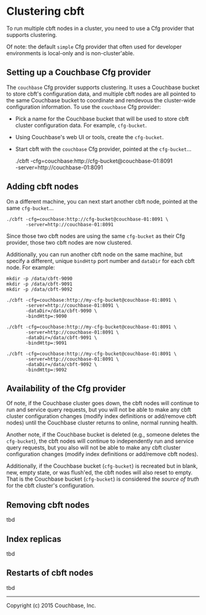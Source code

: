 # Clustering cbft

To run multiple cbft nodes in a cluster, you need to use a Cfg
provider that supports clustering.

Of note: the default ```simple``` Cfg provider that often used for
developer environments is local-only and is non-cluster'able.

## Setting up a Couchbase Cfg provider

The ```couchbase``` Cfg provider supports clustering.  It uses a
Couchbase bucket to store cbft's configuration data, and multiple cbft
nodes are all pointed to the same Couchbase bucket to coordinate and
rendevous the cluster-wide configuration information.  To use the
```couchbase``` Cfg provider:

- Pick a name for the Couchbase bucket that will be used to store cbft
  cluster configuration data.  For example, ```cfg-bucket```.

- Using Couchbase's web UI or tools, create the ```cfg-bucket```.

- Start cbft with the ```couchbase``` Cfg provider, pointed at the
  ```cfg-bucket```...

    ./cbft -cfg=couchbase:http://cfg-bucket@couchbase-01:8091 \
           -server=http://couchbase-01:8091

## Adding cbft nodes

On a different machine, you can next start another cbft node, pointed
at the same ```cfg-bucket```...

    ./cbft -cfg=couchbase:http://cfg-bucket@couchbase-01:8091 \
           -server=http://couchbase-01:8091

Since those two cbft nodes are using the same ```cfg-bucket``` as
their Cfg provider, those two cbft nodes are now clustered.

Additionally, you can run another cbft node on the same machine, but
specify a different, unique ```bindHttp``` port number and
```dataDir``` for each cbft node.  For example:

    mkdir -p /data/cbft-9090
    mkdir -p /data/cbft-9091
    mkdir -p /data/cbft-9092

    ./cbft -cfg=couchbase:http://my-cfg-bucket@couchbase-01:8091 \
           -server=http://couchbase-01:8091 \
           -dataDir=/data/cbft-9090 \
           -bindHttp=:9090

    ./cbft -cfg=couchbase:http://my-cfg-bucket@couchbase-01:8091 \
           -server=http://couchbase-01:8091 \
           -dataDir=/data/cbft-9091 \
           -bindHttp=:9091

    ./cbft -cfg=couchbase:http://my-cfg-bucket@couchbase-01:8091 \
           -server=http://couchbase-01:8091 \
           -dataDir=/data/cbft-9092 \
           -bindHttp=:9092

## Availability of the Cfg provider

Of note, if the Couchbase cluster goes down, the cbft nodes will
continue to run and service query requests, but you will not be able
to make any cbft cluster configuration changes (modify index
definitions or add/remove cbft nodes) until the Couchbase cluster
returns to online, normal running health.

Another note, if the Couchbase bucket is deleted (e.g., someone
deletes the ```cfg-bucket```), the cbft nodes will continue to
independently run and service query requests, but you also will not be
able to make any cbft cluster configuration changes (modify index
definitions or add/remove cbft nodes).

Additionally, if the Couchbase bucket (```cfg-bucket```) is recreated
but in blank, new, empty state, or was flush'ed, the cbft nodes will
also reset to empty.  That is the Couchbase bucket (```cfg-bucket```)
is considered the _source of truth_ for the cbft cluster's
configuration.

## Removing cbft nodes

tbd

## Index replicas

tbd

## Restarts of cbft nodes

tbd

---

Copyright (c) 2015 Couchbase, Inc.
